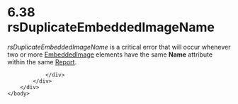 <html dir="LTR" xmlns:mshelp="http://msdn.microsoft.com/mshelp" xmlns:ddue="http://ddue.schemas.microsoft.com/authoring/2003/5" xmlns:xlink="http://www.w3.org/1999/xlink" xmlns:tool="http://www.microsoft.com/tooltip">
    <head>
        <meta http-equiv="Content-Type" content="text/html; CHARSET=utf-8"></meta>
        <meta name="save" content="history"></meta>
        <title>6.38 rsDuplicateEmbeddedImageName</title>
        <xml>
            <mshelp:toctitle title="6.38 rsDuplicateEmbeddedImageName"></mshelp:toctitle>
            <mshelp:rltitle title="[MS-RDL]: rsDuplicateEmbeddedImageName"></mshelp:rltitle>
            <mshelp:keyword index="A" term="808f0c45-1598-4043-a0e2-32a0c9c0fa24"></mshelp:keyword>
            <mshelp:attr name="DCSext.ContentType" value="open specification"></mshelp:attr>
            <mshelp:attr name="AssetID" value="808f0c45-1598-4043-a0e2-32a0c9c0fa24"></mshelp:attr>
            <mshelp:attr name="TopicType" value="kbRef"></mshelp:attr>
            <mshelp:attr name="DCSext.Title" value="[MS-RDL]: rsDuplicateEmbeddedImageName" />
        </xml>
    </head>
    <body>
        <div id="header">
            <h1 class="heading">6.38 rsDuplicateEmbeddedImageName</h1>
        </div>
        <div id="mainSection">
            <div id="mainBody">
                <div id="allHistory" class="saveHistory"></div>
                <div id="sectionSection0" class="section" name="collapseableSection">
                    

<p><i>rsDuplicateEmbeddedImageName</i> is a critical error that
will occur whenever two or more <a href="6cdb345a-b502-4eee-84fd-de5ccf2a40e7.html">EmbeddedImage</a> elements
have the same <b>Name</b> attribute within the same <a href="6bbaafec-020b-406c-b4e7-5e4318b616cb.html">Report</a>.</p>


                </div>
            </div>
        </div>
    </body>
</html>